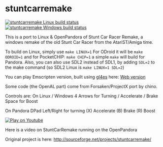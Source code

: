 # stuntcarremake

[![stuntcarremake Linux build status](https://travis-ci.org/ptitSeb/stuntcarremake.svg?branch=master)](https://travis-ci.org/ptitSeb/stuntcarremake "stuntcarremake Linux build status") [![stuntcarremake Windows build status](https://ci.appveyor.com/api/projects/status/3b9bd69a4vsy0eu6/branch/master?svg=true)](https://ci.appveyor.com/project/ptitSeb/stuntcarremake/branch/master "stuntcarremake Windows Build status")

This is a port to Linux & OpenPandora of Stunt Car Racer Remake, a windows remake of the old Stunt Car Racer from the AtariST/Amiga time.

To build on Linux, simply use `make LINUX=1`
For ODroid it will be `make ODROID=1`
and for PocketCHIP: `make CHIP=1`
a simple `make` will build for Pandora.
Also, you can also use SDL2 instead of SDL1, by adding `SDL=2` to the make command (so SDL2 Linux is `make LINUX=1 SDL=2`)

You can play Emscripten version, built using [gl4es](https://github.com/ptitSeb/gl4es) here: [Web version](http://ptitseb.github.io/stuntcarremake/)

Some code (the OpenAL part) come from Forsaken/ProjectX port by chino.

Controls are:
On Linux / Windows
 4 Arrows for Turning / Accelerate / Brake
 Space for Boost

On Pandora
 DPad Left/Right for turning
 (X) Accelerate
 (B) Brake
 (R) Boost

[![Play on Youtube](https://img.youtube.com/vi/qKTFntQtG6E/0.jpg)](https://www.youtube.com/watch?v=qKTFntQtG6E)

Here is a video on StuntCarRemake running on the OpenPandora

Original project is here: http://sourceforge.net/projects/stuntcarremake/
